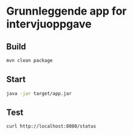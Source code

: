 # Grunnleggende app for intervjuoppgave

## Build

```bash
mvn clean package
```

## Start

```bash
java -jar target/app.jar
```

## Test

```bash
curl http://localhost:8080/status
```
